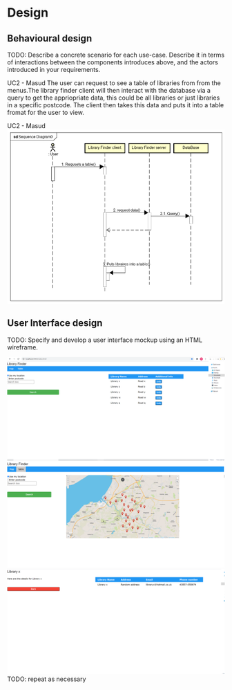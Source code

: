 # Design

## Behavioural design
TODO: Describe a concrete scenario for each use-case. 
Describe it in terms of interactions between the components introduces above, and the actors introduced in your requirements.

UC2 - Masud 
The user can request to see a table of libraries from from the menus.The library finder client will then interact with the database via a query to get the appriopriate data, this could be all libraries or just libraries in a specific postcode. The client then takes this data and puts it into a table fromat for the user to view.

UC2 - Masud 
![Sequence Diagram](images/SequenceDiagram.png)

## User Interface design
TODO: Specify and develop a user interface mockup using an HTML wireframe.

![Insert your wireframe screenshots for each use-case here](images/wireframe1.png)
![Insert your wireframe screenshots for each use-case here](images/wireframe2.png)
![Insert your wireframe screenshots for each use-case here](images/wireframe3.png)
TODO: repeat as necessary
